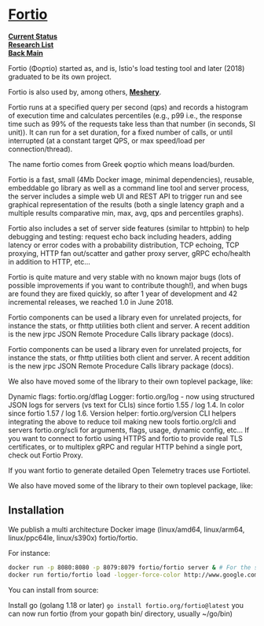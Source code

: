 # **[Fortio](https://github.com/fortio/fortio)**

**[Current Status](../../../../development/status/weekly/current_status.md)**\
**[Research List](../../../research_list.md)**\
**[Back Main](../../../../README.md)**

Fortio (Φορτίο) started as, and is, Istio's load testing tool and later (2018) graduated to be its own project.

Fortio is also used by, among others, **[Meshery](https://docs.meshery.io/extensibility/load-generators)**.

Fortio runs at a specified query per second (qps) and records a histogram of execution time and calculates percentiles (e.g., p99 i.e., the response time such as 99% of the requests take less than that number (in seconds, SI unit)). It can run for a set duration, for a fixed number of calls, or until interrupted (at a constant target QPS, or max speed/load per connection/thread).

The name fortio comes from Greek φορτίο which means load/burden.

Fortio is a fast, small (4Mb Docker image, minimal dependencies), reusable, embeddable go library as well as a command line tool and server process, the server includes a simple web UI and REST API to trigger run and see graphical representation of the results (both a single latency graph and a multiple results comparative min, max, avg, qps and percentiles graphs).

Fortio also includes a set of server side features (similar to httpbin) to help debugging and testing: request echo back including headers, adding latency or error codes with a probability distribution, TCP echoing, TCP proxying, HTTP fan out/scatter and gather proxy server, gRPC echo/health in addition to HTTP, etc...

Fortio is quite mature and very stable with no known major bugs (lots of possible improvements if you want to contribute though!), and when bugs are found they are fixed quickly, so after 1 year of development and 42 incremental releases, we reached 1.0 in June 2018.

Fortio components can be used a library even for unrelated projects, for instance the stats, or fhttp utilities both client and server. A recent addition is the new jrpc JSON Remote Procedure Calls library package (docs).

Fortio components can be used a library even for unrelated projects, for instance the stats, or fhttp utilities both client and server. A recent addition is the new jrpc JSON Remote Procedure Calls library package (docs).

We also have moved some of the library to their own toplevel package, like:

Dynamic flags: fortio.org/dflag
Logger: fortio.org/log - now using structured JSON logs for servers (vs text for CLIs) since fortio 1.55 / log 1.4. In color since fortio 1.57 / log 1.6.
Version helper: fortio.org/version
CLI helpers integrating the above to reduce toil making new tools fortio.org/cli and servers fortio.org/scli for arguments, flags, usage, dynamic config, etc...
If you want to connect to fortio using HTTPS and fortio to provide real TLS certificates, or to multiplex gRPC and regular HTTP behind a single port, check out Fortio Proxy.

If you want fortio to generate detailed Open Telemetry traces use Fortiotel.

We also have moved some of the library to their own toplevel package, like:

## Installation

We publish a multi architecture Docker image (linux/amd64, linux/arm64, linux/ppc64le, linux/s390x) fortio/fortio.

For instance:

```bash
docker run -p 8080:8080 -p 8079:8079 fortio/fortio server & # For the server
docker run fortio/fortio load -logger-force-color http://www.google.com/ # For a test run, forcing color instead of JSON log output
```

You can install from source:

Install go (golang 1.18 or later)
`go install fortio.org/fortio@latest`
you can now run fortio (from your gopath bin/ directory, usually ~/go/bin)
